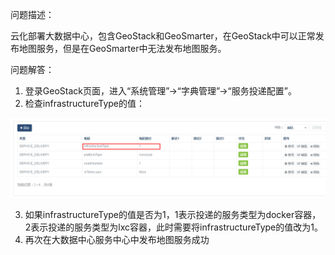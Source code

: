问题描述：

云化部署大数据中心，包含GeoStack和GeoSmarter，在GeoStack中可以正常发布地图服务，但是在GeoSmarter中无法发布地图服务。




问题解答：

1.	登录GeoStack页面，进入“系统管理”->“字典管理”->“服务投递配置”。
2.	检查infrastructureType的值：


![](pic/2.png)



3.	如果infrastructureType的值是否为1，1表示投递的服务类型为docker容器，2表示投递的服务类型为lxc容器，此时需要将infrastructureType的值改为1。
4.	再次在大数据中心服务中心中发布地图服务成功
